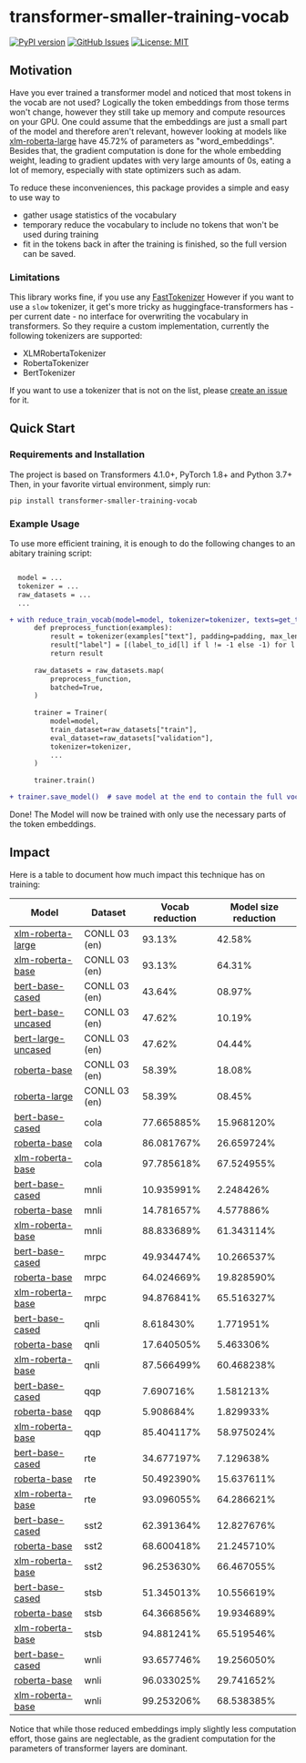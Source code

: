 # transformer-smaller-training-vocab

[![PyPI version](https://badge.fury.io/py/transformer-smaller-training-vocab.svg)](https://badge.fury.io/py/transformer-smaller-training-vocab)
[![GitHub Issues](https://img.shields.io/github/issues/helpmefindaname/transformer-smaller-training-vocab.svg)](https://github.com/helpmefindaname/transformer-smaller-training-vocab/issues)
[![License: MIT](https://img.shields.io/badge/License-MIT-brightgreen.svg)](https://opensource.org/licenses/MIT)

## Motivation

Have you ever trained a transformer model and noticed that most tokens in the vocab are not used?
Logically the token embeddings from those terms won't change, however they still take up memory and compute resources on your GPU.
One could assume that the embeddings are just a small part of the model and therefore aren't relevant, however looking at models like [xlm-roberta-large](https://huggingface.co/xlm-roberta-large) have 45.72% of parameters as "word_embeddings".
Besides that, the gradient computation is done for the whole embedding weight, leading to gradient updates with very large amounts of 0s, eating a lot of memory, especially with state optimizers such as adam.

To reduce these inconveniences, this package provides a simple and easy to use way to
* gather usage statistics of the vocabulary
* temporary reduce the vocabulary to include no tokens that won't be used during training
* fit in the tokens back in after the training is finished, so the full version can be saved.


### Limitations

This library works fine, if you use any [FastTokenizer](https://huggingface.co/docs/transformers/main_classes/tokenizer#transformers.PreTrainedTokenizerFast)
However if you want to use a `slow` tokenizer, it get's more tricky as huggingface-transformers has - per current date - no interface for overwriting the vocabulary in transformers.
So they require a custom implementation, currently the following tokenizers are supported:
* XLMRobertaTokenizer
* RobertaTokenizer
* BertTokenizer

If you want to use a tokenizer that is not on the list, please [create an issue](https://github.com/helpmefindaname/transformer-smaller-training-vocab/issues) for it.

## Quick Start

### Requirements and Installation

The project is based on Transformers 4.1.0+, PyTorch 1.8+ and Python 3.7+
Then, in your favorite virtual environment, simply run:

```
pip install transformer-smaller-training-vocab
```

### Example Usage

To use more efficient training, it is enough to do the following changes to an abitary training script:

```diff

  model = ...
  tokenizer = ...
  raw_datasets = ...
  ...

+ with reduce_train_vocab(model=model, tokenizer=tokenizer, texts=get_texts_from_dataset(raw_datasets, key="text")):
      def preprocess_function(examples):
          result = tokenizer(examples["text"], padding=padding, max_length=max_seq_length, truncation=True)
          result["label"] = [(label_to_id[l] if l != -1 else -1) for l in examples["label"]]
          return result
    
      raw_datasets = raw_datasets.map(
          preprocess_function,
          batched=True,
      )
    
      trainer = Trainer(
          model=model,
          train_dataset=raw_datasets["train"],
          eval_dataset=raw_datasets["validation"],
          tokenizer=tokenizer,
          ...
      )
    
      trainer.train()

+ trainer.save_model()  # save model at the end to contain the full vocab again.
```

Done! The Model will now be trained with only use the necessary parts of the token embeddings.

## Impact

Here is a table to document how much impact this technique has on training:

| **Model** | **Dataset** | **Vocab reduction** | **Model size reduction** |
|-----------|-------------|---------------------|--------------------------|
| [xlm-roberta-large](https://huggingface.co/xlm-roberta-large) | CONLL 03 (en) |  93.13% | 42.58% |
| [xlm-roberta-base](https://huggingface.co/xlm-roberta-base) | CONLL 03 (en) | 93.13% | 64.31% |
| [bert-base-cased](https://huggingface.co/bert-base-cased) | CONLL 03 (en) | 43.64% | 08.97% |
| [bert-base-uncased](https://huggingface.co/bert-base-uncased) | CONLL 03 (en) | 47.62% | 10.19% |
| [bert-large-uncased](https://huggingface.co/roberta-base) | CONLL 03 (en) | 47.62% | 04.44% |
| [roberta-base](https://huggingface.co/roberta-base) | CONLL 03 (en) | 58.39% | 18.08% |
| [roberta-large](https://huggingface.co/roberta-large) | CONLL 03 (en) | 58.39% | 08.45% |
| [bert-base-cased](https://huggingface.co/bert-base-cased) | cola | 77.665885% | 15.968120% |
| [roberta-base](https://huggingface.co/roberta-base) | cola | 86.081767% | 26.659724% |
| [xlm-roberta-base](https://huggingface.co/xlm-roberta-base) | cola | 97.785618% | 67.524955% |
| [bert-base-cased](https://huggingface.co/bert-base-cased) | mnli | 10.935991% | 2.248426% |
| [roberta-base](https://huggingface.co/roberta-base) | mnli | 14.781657% | 4.577886% |
| [xlm-roberta-base](https://huggingface.co/xlm-roberta-base) | mnli | 88.833689% | 61.343114% |
| [bert-base-cased](https://huggingface.co/bert-base-cased) | mrpc | 49.934474% | 10.266537% |
| [roberta-base](https://huggingface.co/roberta-base) | mrpc | 64.024669% | 19.828590% |
| [xlm-roberta-base](https://huggingface.co/xlm-roberta-base) | mrpc | 94.876841% | 65.516327% |
| [bert-base-cased](https://huggingface.co/bert-base-cased) | qnli | 8.618430% | 1.771951% |
| [roberta-base](https://huggingface.co/roberta-base) | qnli | 17.640505% | 5.463306% |
| [xlm-roberta-base](https://huggingface.co/xlm-roberta-base) | qnli | 87.566499% | 60.468238% |
| [bert-base-cased](https://huggingface.co/bert-base-cased) | qqp | 7.690716% | 1.581213% |
| [roberta-base](https://huggingface.co/roberta-base) | qqp | 5.908684% | 1.829933% |
| [xlm-roberta-base](https://huggingface.co/xlm-roberta-base) | qqp | 85.404117% | 58.975024% |
| [bert-base-cased](https://huggingface.co/bert-base-cased) | rte | 34.677197% | 7.129638% |
| [roberta-base](https://huggingface.co/roberta-base) | rte | 50.492390% | 15.637611% |
| [xlm-roberta-base](https://huggingface.co/xlm-roberta-base) | rte | 93.096055% | 64.286621% |
| [bert-base-cased](https://huggingface.co/bert-base-cased) | sst2 | 62.391364% | 12.827676% |
| [roberta-base](https://huggingface.co/roberta-base) | sst2 | 68.600418% | 21.245710% |
| [xlm-roberta-base](https://huggingface.co/xlm-roberta-base) | sst2 | 96.253630% | 66.467055% |
| [bert-base-cased](https://huggingface.co/bert-base-cased) | stsb | 51.345013% | 10.556619% |
| [roberta-base](https://huggingface.co/roberta-base) | stsb | 64.366856% | 19.934689% |
| [xlm-roberta-base](https://huggingface.co/xlm-roberta-base) | stsb | 94.881241% | 65.519546% |
| [bert-base-cased](https://huggingface.co/bert-base-cased) | wnli | 93.657746% | 19.256050% |
| [roberta-base](https://huggingface.co/roberta-base) | wnli | 96.033025% | 29.741652% |
| [xlm-roberta-base](https://huggingface.co/xlm-roberta-base) | wnli | 99.253206% | 68.538385% |

Notice that while those reduced embeddings imply slightly less computation effort, those gains are neglectable, as the gradient computation for the parameters of transformer layers are dominant.
